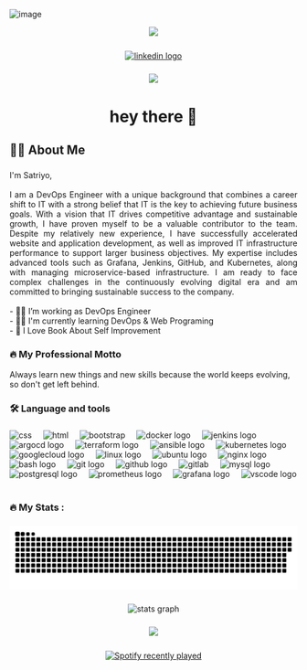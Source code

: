 ![image](https://github.com/MuhSatriyo/MuhSatriyo/assets/106216995/f5c14335-f943-4f72-afa6-2533be17b1af)<div align="center">
  <img height="400" src="image/BG_2_0.5x-transformed.jpeg"  />
</div>

###

<div align="center">
  <a href="https://www.linkedin.com/in/muhammad-satriyo-yuwono/" target="_blank">
    <img src="https://img.shields.io/static/v1?message=LinkedIn&logo=linkedin&label=&color=0077B5&logoColor=white&labelColor=&style=for-the-badge" height="25" alt="linkedin logo"  />
  </a>
</div>

###

<div align="center">
  <img src="https://visitor-badge.laobi.icu/badge?page_id=MuhSatriyo.MuhSatriyo&"  />
</div>

###

<h1 align="center">hey there 👋</h1>

###

<h2 align="left">👩‍💻  About Me</h2>

###

<p align="justify">I'm Satriyo,<br><br>I am a DevOps Engineer with a unique background that combines a career shift to IT with a strong belief that
IT is the key to achieving future business goals. With a vision that IT drives competitive advantage and
sustainable growth, I have proven myself to be a valuable contributor to the team. Despite my relatively new
experience, I have successfully accelerated website and application development, as well as improved IT
infrastructure performance to support larger business objectives. My expertise includes advanced tools such
as Grafana, Jenkins, GitHub, and Kubernetes, along with managing microservice-based infrastructure. I am
ready to face complex challenges in the continuously evolving digital era and am committed to bringing
sustainable success to the company.<br><br>- 🧑‍💼 I’m working as DevOps Engineer<br>- 👨‍🎓 I'm currently learning DevOps & Web Programing<br>- 🧭 I Love Book About Self Improvement</p>

###

<h3>🔥 My Professional Motto </h3> 
<p>Always learn new things and new skills because the world keeps evolving, so don't get left behind.</p>

###

<h3 align="left">🛠 Language and tools</h3>

###

<div align="left">
  <img src="https://skillicons.dev/icons?i=css" height="40" alt="css"  />
  <img width="12" />
  <img src="https://skillicons.dev/icons?i=html" height="40" alt="html"  />
  <img width="12" />
  <img src="https://skillicons.dev/icons?i=bootstrap" height="40" alt="bootstrap"  />
  <img width="12" />
  <img src="https://cdn.jsdelivr.net/gh/devicons/devicon/icons/docker/docker-original.svg" height="40" alt="docker logo"  />
  <img width="12" />
  <img src="https://skillicons.dev/icons?i=jenkins" height="40" alt="jenkins logo"  />
  <img width="12" />
  <img src="https://cdn.jsdelivr.net/gh/devicons/devicon/icons/argocd/argocd-original.svg" height="40" alt="argocd logo"  />
  <img width="12" />
  <img src="https://cdn.jsdelivr.net/gh/devicons/devicon/icons/terraform/terraform-original.svg" height="40" alt="terraform logo"  />
  <img width="12" />
  <img src="https://cdn.jsdelivr.net/gh/devicons/devicon/icons/ansible/ansible-original.svg" height="40" alt="ansible logo"  />
  <img width="12" />
  <img src="https://cdn.jsdelivr.net/gh/devicons/devicon/icons/kubernetes/kubernetes-plain.svg" height="40" alt="kubernetes logo"  />
  <img width="12" />
  <img src="https://cdn.jsdelivr.net/gh/devicons/devicon/icons/googlecloud/googlecloud-original.svg" height="40" alt="googlecloud logo"  />
  <img width="12" />
  <img src="https://cdn.jsdelivr.net/gh/devicons/devicon/icons/linux/linux-original.svg" height="40" alt="linux logo"  />
  <img width="12" />
  <img src="https://cdn.jsdelivr.net/gh/devicons/devicon/icons/ubuntu/ubuntu-plain.svg" height="40" alt="ubuntu logo"  />
  <img width="12" />
  <img src="https://cdn.jsdelivr.net/gh/devicons/devicon/icons/nginx/nginx-original.svg" height="40" alt="nginx logo"  />
  <img width="12" />
  <img src="https://cdn.simpleicons.org/gnubash/4EAA25" height="40" alt="bash logo"  />
  <img width="12" />
  <img src="https://cdn.jsdelivr.net/gh/devicons/devicon/icons/git/git-original.svg" height="40" alt="git logo"  />
  <img width="12" />
  <img src="https://skillicons.dev/icons?i=github" height="40" alt="github logo"  />
  <img width="12" />
  <img src="https://skillicons.dev/icons?i=gitlab" height="40" alt="gitlab"  />
  <img width="12" />
  <img src="https://cdn.jsdelivr.net/gh/devicons/devicon/icons/mysql/mysql-original.svg" height="40" alt="mysql logo"  />
  <img width="12" />
  <img src="https://cdn.jsdelivr.net/gh/devicons/devicon/icons/postgresql/postgresql-original.svg" height="40" alt="postgresql logo"  />
  <img width="12" />
  <img src="https://cdn.jsdelivr.net/gh/devicons/devicon/icons/prometheus/prometheus-original.svg" height="40" alt="prometheus logo"  />
  <img width="12" />
  <img src="https://cdn.jsdelivr.net/gh/devicons/devicon/icons/grafana/grafana-original.svg" height="40" alt="grafana logo"  />
  <img width="12" />
  <img src="https://cdn.jsdelivr.net/gh/devicons/devicon/icons/vscode/vscode-original.svg" height="40" alt="vscode logo"  />
  <img width="12" />
</div>

###

<h3 align="left">🔥   My Stats :</h3>

###

<img src="https://raw.githubusercontent.com/MuhSatriyo/MuhSatriyo/main/snake.svg" alt="Snake animation" />

###

<div align="center">
  <img src="https://github-readme-stats.vercel.app/api?username=MuhSatriyo&hide_title=false&hide_rank=false&show_icons=true&include_all_commits=true&count_private=true&disable_animations=false&theme=dracula&locale=en&hide_border=false&order=1" height="150" alt="stats graph"  />
</div>

###

<div align="center">
  <img height="400" src="https://media.giphy.com/media/QDjpIL6oNCVZ4qzGs7/giphy.gif"  />
</div>

###

<div align="center">
  <a href="https://open.spotify.com/user/fjg80qb86brtlt89vbzk58dtg">
    <img src="https://spotify-recently-played-readme.vercel.app/api?user=31xpkjdo5f4uth2rzcgssmisq44y&unique=true" alt="Spotify recently played"  />
  </a>
</div>

###
